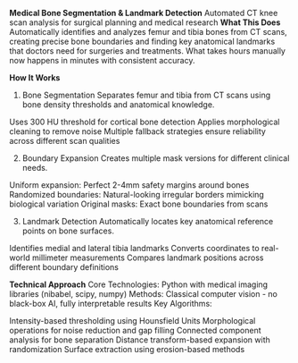 **Medical Bone Segmentation & Landmark Detection**
Automated CT knee scan analysis for surgical planning and medical research
**What This Does**
Automatically identifies and analyzes femur and tibia bones from CT scans, creating precise bone boundaries and finding key anatomical landmarks that doctors need for surgeries and treatments. What takes hours manually now happens in minutes with consistent accuracy.

**How It Works**

1. Bone Segmentation
   Separates femur and tibia from CT scans using bone density thresholds and anatomical knowledge.

Uses 300 HU threshold for cortical bone detection
Applies morphological cleaning to remove noise
Multiple fallback strategies ensure reliability across different scan qualities

2. Boundary Expansion
   Creates multiple mask versions for different clinical needs.

Uniform expansion: Perfect 2-4mm safety margins around bones
Randomized boundaries: Natural-looking irregular borders mimicking biological variation
Original masks: Exact bone boundaries from scans

3. Landmark Detection
   Automatically locates key anatomical reference points on bone surfaces.

Identifies medial and lateral tibia landmarks
Converts coordinates to real-world millimeter measurements
Compares landmark positions across different boundary definitions

**Technical Approach**
Core Technologies: Python with medical imaging libraries (nibabel, scipy, numpy)
Methods: Classical computer vision - no black-box AI, fully interpretable results
Key Algorithms:

Intensity-based thresholding using Hounsfield Units
Morphological operations for noise reduction and gap filling
Connected component analysis for bone separation
Distance transform-based expansion with randomization
Surface extraction using erosion-based methods
